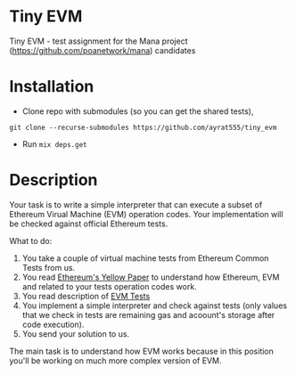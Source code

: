 # Tiny EVM

Tiny EVM - test assignment for the Mana project (https://github.com/poanetwork/mana) candidates

# Installation

* Clone repo with submodules (so you can get the shared tests),

```
git clone --recurse-submodules https://github.com/ayrat555/tiny_evm
```

* Run `mix deps.get`

# Description

Your task is to write a simple interpreter that can execute a subset of Ethereum Virual Machine (EVM) operation codes. Your implementation will be checked against official Ethereum tests.

What to do:

1. You take a couple of virtual machine tests from Ethereum Common Tests from us.
2. You read [Ethereum's Yellow Paper](https://ethereum.github.io/yellowpaper/paper.pdf) to understand how Ethereum, EVM and related to your tests operation codes work.
3. You read description of [EVM Tests](http://ethereum-tests.readthedocs.io/en/latest/test_types/vm_tests.html)
4. You implement a simple interpreter and check against tests (only values that we check in tests are remaining gas and acoount's storage after code execution).
5. You send your solution to us.

The main task is to understand how EVM works because in this position you'll be working on much more complex version of EVM.
